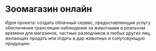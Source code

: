 # Зоомагазин онлайн 
Идея проекта: создать облачный сервис, предоставляющий услугу обеспечения
трансляции наблюдения за животными в реальном времени для магазинов, частных
разводчиков и любых других лиц, желающих продать или отдать в дар животных и
сопутсвующую продукцию.
